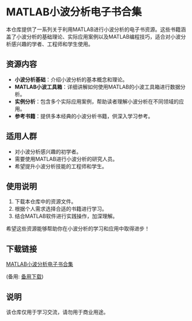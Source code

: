 # MATLAB小波分析电子书合集

本仓库提供了一系列关于利用MATLAB进行小波分析的电子书资源。这些书籍涵盖了小波分析的基础理论、实际应用案例以及MATLAB编程技巧，适合对小波分析感兴趣的学者、工程师和学生使用。

## 资源内容

- **小波分析基础**：介绍小波分析的基本概念和理论。
- **MATLAB小波工具箱**：详细讲解如何使用MATLAB的小波工具箱进行数据分析。
- **实例分析**：包含多个实际应用案例，帮助读者理解小波分析在不同领域的应用。
- **参考书籍**：提供多本经典的小波分析书籍，供深入学习参考。

## 适用人群

- 对小波分析感兴趣的初学者。
- 需要使用MATLAB进行小波分析的研究人员。
- 希望提升小波分析技能的工程师和学生。

## 使用说明

1. 下载本仓库中的资源文件。
2. 根据个人需求选择合适的书籍进行学习。
3. 结合MATLAB软件进行实践操作，加深理解。

希望这些资源能够帮助你在小波分析的学习和应用中取得进步！

## 下载链接
[MATLAB小波分析电子书合集](https://pan.quark.cn/s/cc7c76240a7d) 

(备用: [备用下载](https://pan.baidu.com/s/1_oHJirG3d4qunq8_VnfUvQ?pwd=xhvg))

## 说明

该仓库仅用于学习交流，请勿用于商业用途。
